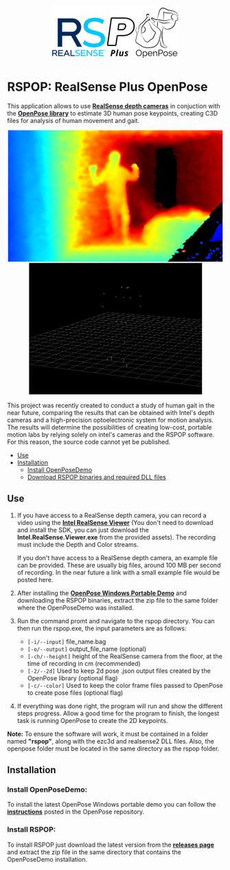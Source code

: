 ﻿<div align="center">
    <img src="./media/rspop.png" width="296">
</div>

# RSPOP: RealSense Plus OpenPose

This application allows to use [**RealSense depth cameras**](https://www.intelrealsense.com/) in conjuction with the [**OpenPose library**](https://github.com/CMU-Perceptual-Computing-Lab/openpose) to estimate 3D human pose keypoints, creating C3D files for analysis of human movement and gait.

<p align="center">
    <img src="./media/depth.png" width="500">
    <img src="./media/output_example.png" width="403">
</p>

This project was recently created to conduct a study of human gait in the near future, comparing the results that can be obtained with Intel's depth cameras and a high-precision optoelectronic system for motion analysis. The results will determine the possibilities of creating low-cost, portable motion labs by relying solely on intel's cameras and the RSPOP software. For this reason, the source code cannot yet be published.

* [Use](https://github.com/JuanMiguelGV/rspop#use)
* [Installation](https://github.com/JuanMiguelGV/rspop#installation)
	- [Install OpenPoseDemo](https://github.com/JuanMiguelGV/rspop#install-openposedemo)
	- [Download RSPOP binaries and required DLL files](https://github.com/JuanMiguelGV/rspop#install-rspop)

## Use
1. If you have access to a RealSense depth camera, you can record a video using the [**Intel RealSense Viewer**](https://github.com/IntelRealSense/librealsense/releases) (You don't need to download and install the SDK, you can just download the **Intel.RealSense.Viewer.exe** from the provided assets). The recording must include the Depth and Color streams.
   
   If you don't have access to a RealSense depth camera, an example file can be provided. These are usually big files, around 100 MB per second of recording. In the near future a link with a small example file would be posted here.
2. After installing the [**OpenPose Windows Portable Demo**](https://github.com/CMU-Perceptual-Computing-Lab/openpose/blob/master/doc/installation/0_index.md#windows-portable-demo) and downloading the RSPOP binaries, extract the zip file to the same folder where the OpenPoseDemo was installed.
3.  Run the command promt and navigate to the rspop directory. You can then run the rspop.exe, the input parameters are as follows:
    - `[-i/--input]` file_name.bag
    - `[-o/--output]` output_file_name (optional)
    - `[-ch/--height]` height of the RealSense camera from the floor, at the time of recording in cm (recommended)
    - `[-2/--2d]` Used to keep 2d pose .json output files created by the OpenPose library (optional flag)
    - `[-c/--color]` Used to keep the color frame files passed to OpenPose to create pose files (optional flag)
4. If everything was done right, the program will run and show the different steps progress. Allow a good time for the program to finish, the longest task is running OpenPose to create the 2D keypoints.

**Note:** To ensure the software will work, it must be contained in a folder named **"rspop"**, along with the ezc3d and realsense2 DLL files. Also, the openpose folder must be located in the same directory as the rspop folder.

## Installation

### Install OpenPoseDemo:
To install the latest OpenPose Windows portable demo you can follow the [**instructions**](https://github.com/CMU-Perceptual-Computing-Lab/openpose/blob/master/doc/installation/0_index.md#windows-portable-demo) posted in the OpenPose repository.

### Install RSPOP:
To install RSPOP just download the latest version from the [**releases page**](https://github.com/JuanMiguelGV/rspop/releases) and extract the zip file in the same directory that contains the OpenPoseDemo installation.
